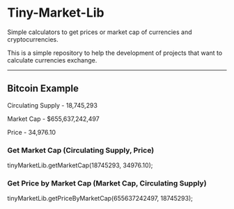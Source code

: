 # Tiny-Market-Lib
Simple calculators to get prices or market cap of currencies and cryptocurrencies.

This is a simple repository to help the development of projects that want to calculate currencies exchange.

<hr/>

## Bitcoin Example

Circulating Supply - 18,745,293

Market Cap - $655,637,242,497

Price - 34,976.10

### Get Market Cap (Circulating Supply, Price)
tinyMarketLib.getMarketCap(18745293, 34976.10);

### Get Price by Market Cap (Market Cap, Circulating Supply)
tinyMarketLib.getPriceByMarketCap(655637242497, 18745293);